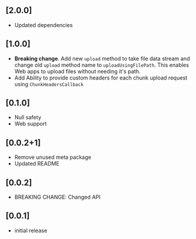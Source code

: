 ## [2.0.0]

* Updated dependencies

## [1.0.0]

* **Breaking change**. Add new `upload` method to take file data stream and change
  old `upload` method name to `uploadUsingFilePath`. This enables Web apps to upload files
  without needing it's path.
* Add Ability to provide custom headers for each chunk upload request using `ChunkHeadersCallback`

## [0.1.0]

* Null safety
* Web support

## [0.0.2+1]

* Remove unused meta package
* Updated README

## [0.0.2]

* BREAKING CHANGE: Changed API

## [0.0.1]

* initial release
